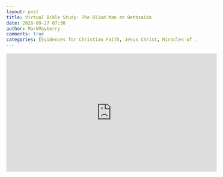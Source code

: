 ```yaml
---
layout: post
title: Virtual Bible Study: The Blind Man at Bethsaida
date: 2020-09-27 07:30
author: MarkMayberry
comments: true
categories: [Evidences for Christian Faith, Jesus Christ, Miracles of Jesus, The Life of Christ, Virtual Bible Study]
---
```

<!-- wp:html -->
<iframe src="https://www.facebook.com/plugins/video.php?href=https%3A%2F%2Fwww.facebook.com%2Fascoc.org%2Fvideos%2F332569774619709%2F&show_text=0&width=560" width="560" height="315" style="border:none;overflow:hidden" scrolling="no" frameborder="0" allowTransparency="true" allowFullScreen="true"></iframe>
<!-- /wp:html -->
